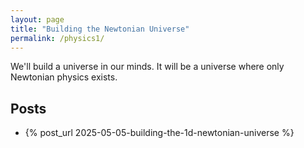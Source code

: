 ```yaml
---
layout: page
title: "Building the Newtonian Universe"
permalink: /physics1/
---
```


We'll build a universe in our minds. It will be a universe where only Newtonian physics exists.

## Posts

- {% post_url 2025-05-05-building-the-1d-newtonian-universe %}
